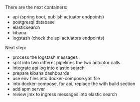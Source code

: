 There are the next containers:
- api (spring boot, publish actuator endpoints)
- postgresql database
- elasticsearch
- kibana
- logstash (check the api actuators endpoints)

Next step:
- process the logstash messages
- split into two differnt pipelines the two actuator calls
- integrate api log into elastic search
- prepare kibana dashboards
- use env files into docker-compose.yml file
- into docker-compose, for api, replace the with build section
- add apm server
- review jmx to ingress messages into elastic search